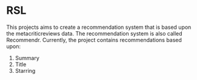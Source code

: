 # RSL
This projects aims to create a recommendation system that is based upon the metacriticreviews data.
The recommendation system is also called Recommendr.
Currently, the project contains recommendations based upon:
1. Summary
2. Title
3. Starring
